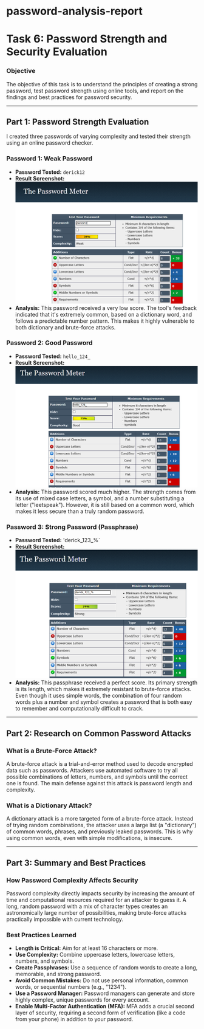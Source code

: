 # password-analysis-report

# Task 6: Password Strength and Security Evaluation

### Objective
The objective of this task is to understand the principles of creating a strong password, test password strength using online tools, and report on the findings and best practices for password security.

---

## Part 1: Password Strength Evaluation

I created three passwords of varying complexity and tested their strength using an online password checker.

### Password 1: Weak Password

* **Password Tested:** `derick12`
* **Result Screenshot:**
    ![Weak Password Strength](images/weak-password.png)
* **Analysis:**
    This password received a very low score. The tool's feedback indicated that it's extremely common, based on a dictionary word, and follows a predictable number pattern. This makes it highly vulnerable to both dictionary and brute-force attacks.

### Password 2: Good Password

* **Password Tested:** `hello_124_`
* **Result Screenshot:**
    ![Medium Password Strength](images/medium-password.png)
* **Analysis:**
    This password scored much higher. The strength comes from its use of mixed case letters, a symbol, and a number substituting a letter ("leetspeak"). However, it is still based on a common word, which makes it less secure than a truly random password.

### Password 3: Strong Password (Passphrase)

* **Password Tested:** 'derick_123_%`
* **Result Screenshot:**
    ![Strong Password Strength](images/strong-password.png)
* **Analysis:**
    This passphrase received a perfect score. Its primary strength is its length, which makes it extremely resistant to brute-force attacks. Even though it uses simple words, the combination of four random words plus a number and symbol creates a password that is both easy to remember and computationally difficult to crack.

---

## Part 2: Research on Common Password Attacks

### What is a Brute-Force Attack?
A brute-force attack is a trial-and-error method used to decode encrypted data such as passwords. Attackers use automated software to try all possible combinations of letters, numbers, and symbols until the correct one is found. The main defense against this attack is password length and complexity.

### What is a Dictionary Attack?
A dictionary attack is a more targeted form of a brute-force attack. Instead of trying random combinations, the attacker uses a large list (a "dictionary") of common words, phrases, and previously leaked passwords. This is why using common words, even with simple modifications, is insecure.

---

## Part 3: Summary and Best Practices

### How Password Complexity Affects Security
Password complexity directly impacts security by increasing the amount of time and computational resources required for an attacker to guess it. A long, random password with a mix of character types creates an astronomically large number of possibilities, making brute-force attacks practically impossible with current technology.

### Best Practices Learned
* **Length is Critical:** Aim for at least 16 characters or more.
* **Use Complexity:** Combine uppercase letters, lowercase letters, numbers, and symbols.
* **Create Passphrases:** Use a sequence of random words to create a long, memorable, and strong password.
* **Avoid Common Mistakes:** Do not use personal information, common words, or sequential numbers (e.g., "1234").
* **Use a Password Manager:** Password managers can generate and store highly complex, unique passwords for every account.
* **Enable Multi-Factor Authentication (MFA):** MFA adds a crucial second layer of security, requiring a second form of verification (like a code from your phone) in addition to your password.
